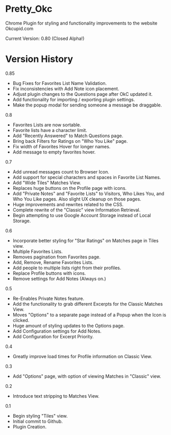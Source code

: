 Pretty_Okc
==========

Chrome Plugin for styling and functionality improvements to the website Okcupid.com

Current Version: 0.80 (Closed Alpha!)


Version History
==========

0.85
- Bug Fixes for Favorites List Name Validation.
- Fix inconsistencies with Add Note icon placement.
- Adjust plugin changes to the Questions page after OkC updated it.
- Add functionality for importing / exporting plugin settings.
- Make the popup modal for sending someone a message be draggable. 

0.8
- Favorites Lists are now sortable.
- Favorite lists have a character limit.
- Add "Recently Answered" to Match Questions page.
- Bring back Filters for Ratings on "Who You Like" page.
- Fix width of Favorites Hover for longer names.
- Add message to empty favorites hover.

0.7
- Add unread messages count to Browser Icon.
- Add support for special characters and spaces in Favorite List Names.
- Add "Wide Tiles" Matches View.
- Replaces huge buttons on the Profile page with icons. 
- Add "Private Notes" and "Favorite Lists" to Visitors, Who Likes You, and Who You Like pages. Also slight UX cleanup on those pages.
- Huge improvements and rewrites related to the CSS.
- Complete rewrite of the "Classic" view Information Retrieval.
- Begin attempting to use Google Account Storage instead of Local Storage. 

0.6
- Incorporate better styling for "Star Ratings" on Matches page in Tiles view.
- Multiple Favorites Lists.
- Removes pagination from Favorites page.
- Add, Remove, Rename Favorites Lists.
- Add people to multiple lists right from their profiles.
- Replace Profile buttons with icons. 
- Remove settings for Add Notes (Always on.)

0.5 
- Re-Enables Private Notes feature.
- Add the functionality to grab different Excerpts for the Classic Matches View.
- Moves "Options" to a separate page instead of a Popup when the Icon is clicked.
- Huge amount of styling updates to the Options page.
- Add Configuration settings for Add Notes.
- Add Configuration for Excerpt Priority.

0.4 
- Greatly improve load times for Profile information on Classic View.

0.3 
- Add "Options" page, with option of viewing Matches in "Classic" view.

0.2 
- Introduce text stripping to Matches View.

0.1
- Begin styling "Tiles" view.
- Initial commit to Github.
- Plugin Creation.

